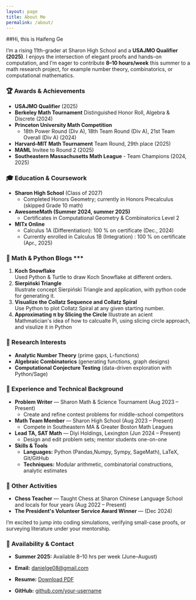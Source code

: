 ```yaml
---
layout: page
title: About Me
permalink: /about/
---
```


##Hi, this is Haifeng Ge

I’m a rising 11th-grader at Sharon High School and a **USAJMO Qualifier (2025)**.  I enjoys the intersection of elegant proofs and hands-on computation, and I’m eager to contribute **8–10 hours/week** this summer to a math research project, for example number theory, combinatorics, or computational mathematics.


### 🏆 Awards & Achievements
- **USAJMO Qualifier** (2025)  
- **Berkeley Math Tournament** Distinguished Honor Roll, Algebra & Discrete (2024)  
- **Princeton University Math Competition**  
  - 18th Power Round (Div A), 18th Team Round (Div A), 21st Team Overall (Div A) (2024)  
- **Harvard–MIT Math Tournament** Team Round, 29th place (2025)  
- **MAML** Invitee to Round 2 (2025)  
- **Southeastern Massachusetts Math League** - Team Champions (2024, 2025)
 
### 🎓 Education & Coursework
- **Sharon High School** (Class of 2027)  
  - Completed Honors Geometry; currently in Honors Precalculus (skipped Grade 10 math)  
- **AwesomeMath (Summer 2024, summer 2025)**  
  - Certificates in Computational Geometry & Combinatorics Level 2
- **MITx Online**  
  - Calculus 1A (Differentiation): 100 % on certificate (Dec., 2024)  
  - Currently enrolled in Calculus 1B (Integration) : 100 % on certificate (Apr., 2025)  

### 🔬 Math & Python Blogs ***

1. **Koch Snowflake**  
   Used Python & Turtle to draw Koch Snowflake at different orders.  
2. **Sierpiński Triangle**  
   Illustrate concept Sierpiński Triangle and application, with python code for generating it.
3. **Visualize the Collatz Sequence and Collatz Spiral**  
   Use Python to plot Collatz Spiral at any given starting number.
4. **Approximating π by Slicing the Circle**
   Illustrate an acient Mathmatician's idea of how to calcualte Pi, using slicing circle approach, and visulize it in Python


### 🚀 Research Interests

- **Analytic Number Theory** (prime gaps, L-functions)  
- **Algebraic Combinatorics** (generating functions, graph designs)  
- **Computational Conjecture Testing** (data-driven exploration with Python/Sage)  


### 💼 Experience and Technical Background
 
- **Problem Writer** — Sharon Math & Science Tournament (Aug 2023 – Present)  
  - Create and refine contest problems for middle-school competitors  
- **Math Team Member** — Sharon High School (Aug 2023 – Present)  
  - Compete in Southeastern MA & Greater Boston Math Leagues
- **Lead TA, SAT Math** — Diyi Holdings, Lexington (Jun 2024 – Present)  
  - Design and edit problem sets; mentor students one-on-one 
- **Skills & Tools**  
  - **Languages:** Python (Pandas,Numpy, Sympy, SageMath), LaTeX, Git/GitHub  
  - **Techniques:** Modular arithmetic, combinatorial constructions, analytic estimates

### 💼 Other Activities
- **Chess Teacher** — Taught Chess at Sharon Chinese Language School and locals for four years (Aug 2022 – Present)  
- **The President's Volunteer Service Award Winner** — (Dec 2024)

I’m excited to jump into coding simulations, verifying small-case proofs, or surveying literature under your mentorship.

### 🤝 Availability & Contact

- **Summer 2025:** Available 8–10 hrs per week (June–August) 

- **Email:** [danielge08@gmail.com](mailto:danielge08@gmail.com)  
- **Resume:** [Download PDF](/DanielGe_Math_Resume.pdf)  
- **GitHub:** [github.com/your-username](https://github.com/your-username)  

